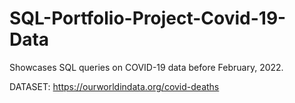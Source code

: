# SQL-Portfolio-Project-Covid-19-Data
Showcases SQL queries on COVID-19 data before February, 2022.  

DATASET: https://ourworldindata.org/covid-deaths
